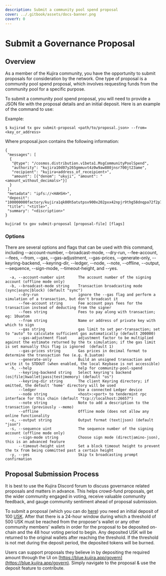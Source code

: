 ```yaml
---
description: Submit a community pool spend proposal
cover: ../.gitbook/assets/docs-banner.png
coverY: 0
---
```


# Submit a Governance Proposal

## Overview

As a member of the Kujira community, you have the opportunity to submit proposals for consideration by the network. One type of proposal is a community pool spend proposal, which involves requesting funds from the community pool for a specific purpose.

To submit a community pool spend proposal, you will need to provide a JSON file with the proposal details and an initial deposit. Here is an example of the command to use:

Example:

`$ kujirad tx gov submit-proposal <path/to/proposal.json> --from=<key_or_address>`

Where proposal.json contains the following information:

```
{
 "messages": [
  {
   "@type": "/cosmos.distribution.v1beta1.MsgCommunityPoolSpend",
   "authority": "kujira10d07y265gmmuvt4z0w9aw880jnsr700jt23ame",
   "recipient": "kujira<address_of_receipient>",
   "amount": [{"denom": "ukuji", "amount": "<amount_without_decimals>"}]
  }
 ],
 "metadata": "ipfs://<HAHSH>",
 "deposit": "100000000factory/kujira1qk00h5atutpsv900x202pxx42npjr9thg58dnqpa72f2p7m2luase444a7/uusk",
 "title": "<title>",
 "summary": "<discription>"
}

```

`kujirad tx gov submit-proposal [proposal-file] [flags]`

### Options

There are several options and flags that can be used with this command, including --account-number, --broadcast-mode, --dry-run, --fee-account, --fees, --from, --gas, --gas-adjustment, --gas-prices, --generate-only, --keyring-backend, --keyring-dir, --ledger, --node, --note, --offline, --output, --sequence, --sign-mode, --timeout-height, and --yes.

```
  -a, --account-number uint      The account number of the signing account (offline mode only)
  -b, --broadcast-mode string    Transaction broadcasting mode (sync|async|block) (default "sync")
      --dry-run                  ignore the --gas flag and perform a simulation of a transaction, but don't broadcast it
      --fee-account string       Fee account pays fees for the transaction instead of deducting from the signer
      --fees string              Fees to pay along with transaction; eg: 10uatom
      --from string              Name or address of private key with which to sign
      --gas string               gas limit to set per-transaction; set to "auto" to calculate sufficient gas automatically (default 200000)
      --gas-adjustment float     adjustment factor to be multiplied against the estimate returned by the tx simulation; if the gas limit is set manually this flag is ignored  (default 1)
      --gas-prices string        Gas prices in decimal format to determine the transaction fee (e.g. 0.1uatom)
      --generate-only            Build an unsigned transaction and write it to STDOUT (when enabled, the local Keybase is not accessible)
  -h, --help                     help for community-pool-spend
      --keyring-backend string   Select keyring's backend (os|file|kwallet|pass|test|memory) (default "os")
      --keyring-dir string       The client Keyring directory; if omitted, the default 'home' directory will be used
      --ledger                   Use a connected Ledger device
      --node string              <host>:<port> to tendermint rpc interface for this chain (default "tcp://localhost:26657")
      --note string              Note to add a description to the transaction (previously --memo)
      --offline                  Offline mode (does not allow any online functionality
  -o, --output string            Output format (text|json) (default "json")
  -s, --sequence uint            The sequence number of the signing account (offline mode only)
      --sign-mode string         Choose sign mode (direct|amino-json), this is an advanced feature
      --timeout-height uint      Set a block timeout height to prevent the tx from being committed past a certain height
  -y, --yes                      Skip tx broadcasting prompt confirmation
```

## Proposal Submission Process

It is best to use the Kujira Discord forum to discuss governance related proposals and matters in advance. This helps crowd-fund proposals, get the wider community engaged in voting, receive valuable community feedback, and gauge community sentiment ahead of proposal submission.&#x20;

To submit a proposal (which you can do [here](https://blue.kujira.network/govern/new)) you need an initial deposit of 100 [USK](../dapps-and-infrastructure/usk-stablecoin.md). After that there is a 24-hour window during which a threshold of 500 USK must be reached from the proposer's wallet or any other community members' wallets in order for the proposal to be deposited on-chain and the 48 hour voting period to begin. Any deposited USK will be returned to the original wallets after reaching the threshold. If the threshold is not met during the deposit period, the deposited tokens will be burned.

Users can support proposals they believe in by depositing the required amount through the UI on [https://blue.kujira.app/govern](https://blue.kujira.app/govern). Simply navigate to the proposal & use the deposit feature to contribute.
